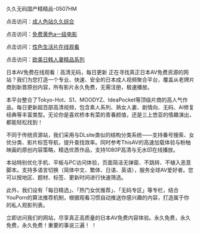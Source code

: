 久久无码国产精精品-0507HM

点击访问：<a href="https://gda-c7m.pages.dev/">成人色站久久综合</a>

点击访问：<a href="https://fdhf-454.pages.dev/">免费黄色a一级电影</a>

点击访问：<a href="https://cfad.pages.dev/">性色生活片在线观看</a>

点击访问：<a href="https://gfd-5xg.pages.dev/">欧美日韩人妻精品系列</a>

日本AV免费在线观看｜高清无码，每日更新
正在寻找真正日本AV免费资源的网站？我们为您打造一个专业、快速、安全的日本成人视频聚合平台，覆盖从老牌片商到新晋原创内容，所有影片永久免费，无需注册，极速播放。

本平台整合了Tokyo-Hot、S1、MOODYZ、IdeaPocket等顶级片商的高人气作品，每日更新超百部高清视频，包含素人系列、熟女人妻、剧情向、无码、AI修复经典等丰富类型。无论你是喜欢桥本有菜的青春颜值，还是三上悠亚的情趣演出，都能轻松找到！

不同于传统资源站，我们采用与DLsite类似的结构分类系统——支持番号搜索、女优分类、影片标签导航，提升查找效率。同时参考ThisAV的高速加载体验与粉柚映画的原创内容策略，精选优质作品，支持1080P高清与无水印在线播放。

本站特别优化手机、平板与PC访问体验，页面简洁无弹窗、不跳转、不植入恶意脚本。支持多语言切换（简体中文、繁体、日语、英语），服务全球AV爱好者。您可以按地区、题材、标签、更新时间进行快速筛选。

此外，我们设有「每日精选」、「热门女优推荐」、「无码专区」等专栏，结合YouPorn的算法推荐机制，根据观看习惯自动推送你感兴趣的内容，打造属于你的私人观影列表。

立即访问我们的网站，尽享真正高质量的日本AV免费内容体验。永久免费，永久免费，永久免费！重要的事说三遍！
！

<span style="display:none;">[Canonical link](https://github.com/sunni21358/646818 ）</span>
